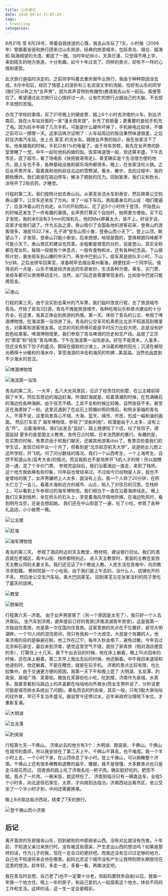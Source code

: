```yaml
---
title: 山东游记
date: 2018-09-14 21:07:24
tags:
- trvalling
categories:
---
```


8月21号 至 8月28号，带着自我放逐的心情，我去山东玩了7天。小时候（2008年）曾跟着爸爸和旅行团来过山东旅游，经典的旅游城市，包括青岛、烟台、威海 和 隔海相望的大连，都逛了一圈。当时年纪尚小，天真烂漫，只觉得不用上学，来到陌生的地方旅游，十分有趣。如今十年过去了，同样的景点，却有不一样的心情和感受。

此次旅行是临时决定的。之前同学叫着去重庆做毕业旅行，我由于种种原因没去成。8月中旬后，经历了情感上的波折和三毛流浪文学的洗脑，恰好有山东的同学(我们可以称之为“女声男”，因为其声音特别有雌性)邀请我去山东一起玩。我便答应了。希望通过此次旅行让心情好过一点，让匆忙的旅行占据自己的大脑，不去想不该想的苦恼。

<!-- more -->

办完了学校的事情，买了21号晚上的硬座票，踏上6个小时去济南的火车。到达济南后，我在火车站对面的一家“潼关肉夹馍”，补充了些能量；更重要的是给手机充了电。因为前半年摔了几次手机，可能是什么硬件坏掉了，手机掉电比较快，不像之前可以一撑撑一天。这家店再次证明了：火车站周边的饭店果然味道很差。之后赶往济南汽车站，坐上去 莱芜 的流水车。跟随女声男的指示，我在张家洼下了车。他来接我的时候，手机只有1%的电量了。由于舟车劳顿，我先在女声男的卧室里睡了一觉。中午一起吃他妈妈做的饭。饭菜味道很一般，但还算丰盛。下午去市区，逛了超市，看了场电影《快把我哥带走》。莱芜确实是个生活很方便的地方。路上车也不多，各种基础设施和娱乐场所都很多。晚上，在张家洼吃火锅。之后女声男开车，载着我和他妈前往北边的雪野湖，看水、散步。去的过程中，我的膀胱爆炸。我们直接在路边停车，解决了膀胱的压力。回到家里，我们又和色长、涂导开了2局农药，才睡觉。

行程的第二天。我们按照计划去泰山玩。从莱芜坐流水车到泰安，然后换乘公交到泰山脚下。公交车还坐反了方向，坐了一站下车后。我指着身后的山说：咱们傻逼了，应该冲着山的方向走。从11点开始爬山，花了近5个小时终于登顶。开始登山的时候还发生了一件有趣的事情。女声男打算买个自拍杆，拍照更方便些。买下后才发现，我的米6没有3.5mm的耳机孔，他的Max屏幕太大，装不上。好说歹说，店家才给我们退了。作为五岳之首，泰山吸引了全国各地的游客前来，登泰山的游客很多。海拔1532.7米，孔子讲“登东山而小鲁，登泰山而小天下”。登上山顶，眺望山下，才发现，登泰山只能小泰安。后来想想，地球是圆的，登珠穆朗玛峰都不可能小天下。泰山景区的建设也完善。全程都是很宽的台阶，说是登山，其实全称都在爬台阶。每隔一段就有个休息点，一般有食物和水，还有各种纪念品。下山按照计划，乘坐缆车到山腰的中天门，再坐中巴到山下。缆车真是排队半小时，下山5分钟。之后坐拼车回莱芜，准备明早去烟台莱州看海，顺便找另一个同学玩。值得说的一点是，山东不愧是经济发达的东部省份，生活各种方便。乘车、买门票、坐缆车都可以使用移动支付。当然，出门玩还是需要带现金的。比如坐中巴就只能用现金。

![泰山](../assets/taishan.jpg)

行程的第三天。由于没买到去莱州的汽车票，我们临时改变行程，去了旅游城市 青岛。开始了青岛3日游。青岛不愧是旅游城市，各种吃喝玩乐和景点建设的十分齐全。在这里，我真正体会到旅游的热情。第一天，体验了青岛的公交、参观了啤酒博物馆、在海滨第一浴场游了泳。青岛的公交车司机素质比北京不知道高到哪里去，对乘客和游客很友善。北京的司机师傅可能是平时压力比较大吧，总是没有好脸色给乘客。啤酒博物馆里，我们参观了青岛啤酒的历史和生产线。品尝了正宗的“原浆”和“纯生”青岛啤酒。下午在海滨第一浴场游泳。好在不是周末，人虽多，但还没有到下饺子的盛况。脚踩在细软的沙滩上，沐浴着和睦的阳光；沉浸在被阳光晒得十分暖和的海水中，享受海浪的冲击和海风的吹拂...美滋滋。当然也品尝到不少海水的苦涩。


![啤酒博物馆](../assets/pijiubowuguan.jpg)

![海滨第一浴场](../assets/haibindiyiyuchang.jpg)

青岛的第二天。
一大早，去八大处风景区，见识了权贵住的别墅，在公主楼前徘徊了半天。然后去旁边的海边赶海。所谓赶海就是，趁着落潮的时候，在充满礁石的海边捡各种海鲜。由于技艺不精、工具不全和时候比较晚，自然收获不多。甚至还在海里摔了一跤。这里还遇到了在岩石上照婚纱照的情侣，和照全家福的青岛人。不得不说，这里风景真心不错。大海、蓝天、城市、市民，形成一幅和谐的画面。
然后打车去了 海军博物馆，参观了“坚船利炮”。核潜艇由于人太多，没有上去“开”。
沿着海岸线，我们出发去“监狱”。路上随便找了个店，吃了些饺子。德国监狱 更多的是爱国主义教育。宣传日占时期，日本法西斯的暴行。有趣的是，在买票的时候，售票员由于和我们聊天，还被其他游客diss了。售票员检查我们的学生证，发现已经毕业一个月了，但看到是“北京航空航天大学”，说是她女儿想上这所学校，开飞机。问了问分数线的情况。我们一个山西考生，一个上海考生，自然不知道山东(高考大省)的情况。而且我航也不是培养开飞机人才的呀！所以就瞎说一通，混了个半价门票。
参观完监狱后，我们沿着海边一直走，来到了栈桥。这个地方我依稀有些印象，10年前也曾经来过。不过如今已经物是人非，我也不是曾经的我了。女声男嫌桥上人太多，就没有上去。我一个人转了20分钟，在桥头伫立了一会儿，看着大海和远方的城市、山丘，陷入了对往日的沉思。在栈桥上，可以看到上午参观过的海军博物馆。我们相当于一直在沿着海岸线走。
晚上我们又来到栈桥，坐在桥头的石头上，享受着海风尽情地吹拂。在海边吹风时，看到明月当空，还是会想起她。
我们还在中山街逛了一遍，吃了小吃，参观了各种礼品店。小小破费一晚。

![公主楼](../assets/gongzhulou.jpg)

![赶海](../assets/ganhai.jpg)

![海军博物馆](../assets/haijunbowuguan.jpg)

青岛的第三天。
参观了酒店附近的天主教堂、劈材院、建设银行旧址。我们的酒店就在老城区，离中山街、栈桥都特别近。
进入天主教堂时，里面的主教在宣扬天主教认同的夫妻关系，我们还见证了6个教徒入教。人民生活在苦难中，向宗教寻求慰藉。
劈材院是一个小吃街。由于我们是上午去的，没什么人，店铺也开的不多。
然后坐公交去汽车站，乘大巴回莱芜。
回到莱芜又在张家洼村的院子里吃了露天的烧烤。

![教堂](../assets/tianzhujiaotang.jpg)

![劈柴院](../assets/pichaiyuan.jpg)

行程第六天--济南。
由于女声男感冒了（另一个原因是太宅了），我只好一个人去济南玩。
坐汽车到济南，直奔提前订好的青旅(济南滨湖青年旅舍)。这是我第一次独自住青旅，也是第一次在国内住青旅。这家青旅的优点在于位置好，紧邻大明湖畔。一个10人间的混住房间，但只有我和一个大叔住。大叔是个有趣的人。他来济南的目的是躲避花粉。他工作在辽宁。每年入秋会南下，避免过敏。今年去过北京和石家庄，最后来到济南，感觉这里空气不错，就找了家青旅（相对酒店便宜的多），打算住上十几天。我下午出去玩的时候，他在床上躺着，晚上10点回来的时候，还在床上躺着。第二天早上我出去玩的时候，他还躺着。中午我回来退宿和他道别时，他还躺着。不是在睡觉，就是在玩手机。
济南的景点比较有限，也比较集中。由于交通更方便的原因，我第一天下午和晚上逛了 大明湖、五龙潭、趵突泉、泉城广场、芙蓉街。晚饭在芙蓉街吃小吃，吃到撑。济南作为泉城，水真多。我甚至看到马路边上的井盖都在咕咕地向外冒水(而女生男听说了，分析说更可能是城市排水系统出了问题)。慕名而去的趵突泉，其实一般，只有3股大泉咕咕的往外冒，早已不复当年盛况。据说曾今还停过水，近年来政府治理地下水位，才重新复涌。

![大明湖](../assets/daminghu.jpg)

![五龙潭](../assets/wulongtan.jpg)

![趵突泉](../assets/baotuquan.jpg)

行程第七天--千佛山。
济南必去的地方有3个：大明湖、跑突泉、千佛山。千佛山在城市的南郊，所以我安排在了第二天上午。千佛山不算高，也不难爬。我一个半小时上去，一个小时下来，在山顶休息了半小时。登上千佛山，可以俯瞰整个济南。千佛山上还有很多佛教和道教的庙宇、雕塑。我不是很懂，大多数景点也只是走马观花而过。
回青旅的路上吃了济南名吃--把子肉。确实挺好吃的，肥而不腻。我点了一片肉，一碗米饭，就这样吃了。
济南到临汾只有一辆直达车，全程5个小时多，向北途径石家庄、太原，才向南到达临汾。济南西站远离市区，坐公交坐了一个半小时才到，中间还需要换乘。

晚上8点抵达临汾西站，结束了7天的旅行。

![登千佛山而小济南](../assets/qianfoshan.jpg)

## 后记

离开富庶的东部强省山东，回到破败的中部弱省山西。没有对比就没有伤害。十年前，不知道父亲过来旅行时，没有被这些感染，产生走出山西的想法吗？如果是那样的话，作为儿子的我，现在一定会过的更好吧。而我还没有见识过足够的地方，自己也不知道将来会待在哪里。起码北京这个城市没有产生让我特别想长期居住在这里的想法。趁年轻，多走一走，多看一看，再做决定吧。

我在青岛时会想，自己老了(也不一定要十分老，但起码要财务自由)以后，就每一年换一个地方住。租上一年的房子，和自己爱的人一起探索这个地方。体验不同的工作和生活。这样的话，这一生一定会更精彩。